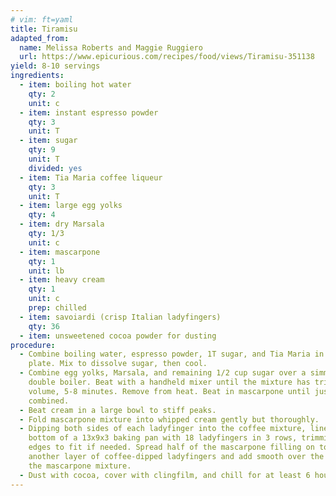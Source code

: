 ```yaml
---
# vim: ft=yaml
title: Tiramisu
adapted_from:
  name: Melissa Roberts and Maggie Ruggiero
  url: https://www.epicurious.com/recipes/food/views/Tiramisu-351138
yield: 8-10 servings
ingredients:
  - item: boiling hot water
    qty: 2
    unit: c
  - item: instant espresso powder
    qty: 3
    unit: T
  - item: sugar
    qty: 9
    unit: T
    divided: yes
  - item: Tia Maria coffee liqueur
    qty: 3
    unit: T
  - item: large egg yolks
    qty: 4
  - item: dry Marsala
    qty: 1/3
    unit: c
  - item: mascarpone
    qty: 1
    unit: lb
  - item: heavy cream
    qty: 1
    unit: c
    prep: chilled
  - item: savoiardi (crisp Italian ladyfingers)
    qty: 36
  - item: unsweetened cocoa powder for dusting
procedure:
  - Combine boiling water, espresso powder, 1T sugar, and Tia Maria in a pie
    plate. Mix to dissolve sugar, then cool.
  - Combine egg yolks, Marsala, and remaining 1/2 cup sugar over a simmering
    double boiler. Beat with a handheld mixer until the mixture has tripled in
    volume, 5-8 minutes. Remove from heat. Beat in mascarpone until just
    combined.
  - Beat cream in a large bowl to stiff peaks.
  - Fold mascarpone mixture into whipped cream gently but thoroughly.
  - Dipping both sides of each ladyfinger into the coffee mixture, line the
    bottom of a 13x9x3 baking pan with 18 ladyfingers in 3 rows, trimming the
    edges to fit if needed. Spread half of the mascarpone filling on top. Add
    another layer of coffee-dipped ladyfingers and add smooth over the rest of
    the mascarpone mixture.
  - Dust with cocoa, cover with clingfilm, and chill for at least 6 hours.
---
```

